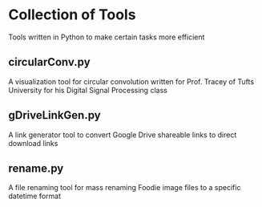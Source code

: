 # Collection of Tools

Tools written in Python to make certain tasks more efficient

## circularConv.py

A visualization tool for circular convolution written for Prof. Tracey of Tufts University for his Digital Signal Processing class

## gDriveLinkGen.py

A link generator tool to convert Google Drive shareable links to direct download links

## rename.py

A file renaming tool for mass renaming Foodie image files to a specific datetime format
